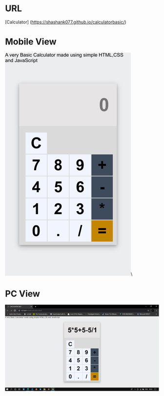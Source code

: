 # URL
[Calculator] (https://shashank077.github.io/calculatorbasic/)
# Mobile View
![alt text](https://github.com/shashank077/calculatorbasic/blob/main/screenshots/download.png)\
# PC View
![alt text](https://github.com/shashank077/calculatorbasic/blob/main/screenshots/Screenshot%20(496).png)

